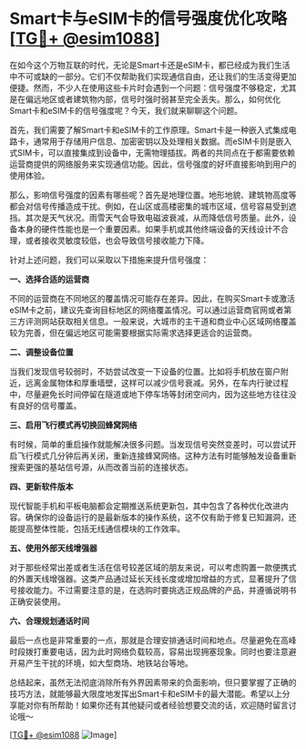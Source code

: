 # Smart卡与eSIM卡的信号强度优化攻略[[TG💪+ @esim1088](https://t.me/s/esim1088)]

在如今这个万物互联的时代，无论是Smart卡还是eSIM卡，都已经成为我们生活中不可或缺的一部分。它们不仅帮助我们实现通信自由，还让我们的生活变得更加便捷。然而，不少人在使用这些卡片时会遇到一个问题：信号强度不够稳定，尤其是在偏远地区或者建筑物内部，信号时强时弱甚至完全丢失。那么，如何优化Smart卡和eSIM卡的信号强度呢？今天，我们就来聊聊这个问题。

首先，我们需要了解Smart卡和eSIM卡的工作原理。Smart卡是一种嵌入式集成电路卡，通常用于存储用户信息、加密密钥以及处理相关数据。而eSIM卡则是嵌入式SIM卡，可以直接集成到设备中，无需物理插拔。两者的共同点在于都需要依赖运营商提供的网络服务来实现通信功能。因此，信号强度的好坏直接影响到用户的使用体验。

那么，影响信号强度的因素有哪些呢？首先是地理位置。地形地貌、建筑物高度等都会对信号传播造成干扰。例如，在山区或高楼密集的城市区域，信号容易受到遮挡。其次是天气状况。雨雪天气会导致电磁波衰减，从而降低信号质量。此外，设备本身的硬件性能也是一个重要因素。如果手机或其他终端设备的天线设计不合理，或者接收灵敏度较低，也会导致信号接收能力下降。

针对上述问题，我们可以采取以下措施来提升信号强度：

**一、选择合适的运营商**

不同的运营商在不同地区的覆盖情况可能存在差异。因此，在购买Smart卡或激活eSIM卡之前，建议先查询目标地区的网络覆盖情况。可以通过运营商官网或者第三方评测网站获取相关信息。一般来说，大城市的主干道和商业中心区域网络覆盖较为完善，但在偏远地区可能需要根据实际需求选择更适合的运营商。

**二、调整设备位置**

当我们发现信号较弱时，不妨尝试改变一下设备的位置。比如将手机放在窗户附近，远离金属物体和厚重墙壁，这样可以减少信号衰减。另外，在车内行驶过程中，尽量避免长时间停留在隧道或地下停车场等封闭空间内，因为这些地方往往没有良好的信号覆盖。

**三、启用飞行模式再切换回蜂窝网络**

有时候，简单的重启操作就能解决很多问题。当发现信号突然变差时，可以尝试开启飞行模式几分钟后再关闭，重新连接蜂窝网络。这种方法有时能够触发设备重新搜索更强的基站信号源，从而改善当前的连接状态。

**四、更新软件版本**

现代智能手机和平板电脑都会定期推送系统更新包，其中包含了各种优化改进内容。确保你的设备运行的是最新版本的操作系统，这不仅有助于修复已知漏洞，还能提高整体性能，包括无线通信模块的工作效率。

**五、使用外部天线增强器**

对于那些经常出差或者生活在信号较差区域的朋友来说，可以考虑购置一款便携式的外置天线增强器。这类产品通过延长天线长度或增加增益的方式，显著提升了信号接收能力。不过需要注意的是，在选购时要挑选正规品牌的产品，并遵循说明书正确安装使用。

**六、合理规划通话时间**

最后一点也是非常重要的一点，那就是合理安排通话时间和地点。尽量避免在高峰时段拨打重要电话，因为此时网络负载较高，容易出现拥塞现象。同时也要注意避开易产生干扰的环境，如大型商场、地铁站台等地。

总结起来，虽然无法彻底消除所有外界因素带来的负面影响，但只要掌握了正确的技巧方法，就能够最大限度地发挥出Smart卡和eSIM卡的最大潜能。希望以上分享能对你有所帮助！如果你还有其他疑问或者经验想要交流的话，欢迎随时留言讨论哦～

[[TG💪+ @esim1088](https://t.me/s/esim1088) ![Image](https://i.postimg.cc/4NQfJmqS/Snipaste-2025-05-13-00-14-12.png)]